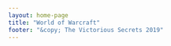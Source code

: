 ```yaml
---
layout: home-page
title: "World of Warcraft"
footer: "&copy; The Victorious Secrets 2019"
---
```




